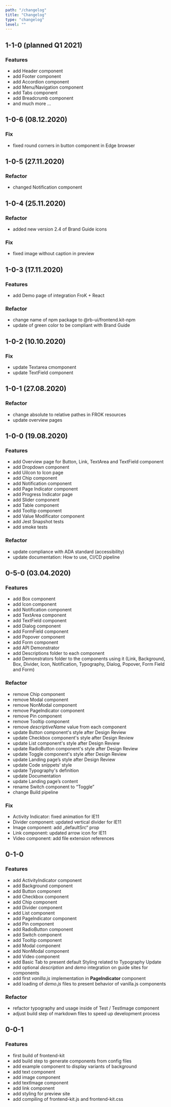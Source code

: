 ```yaml
---
path: "/changelog"
title: "Changelog"
type: "changelog"
level: ""
---
```


## 1-1-0 (planned Q1 2021)

### Features
-	add Header component
-	add Footer component
-	add Accordion component
-	add Menu/Navigation component
-	add Tabs component
-	add Breadcrumb component
-	and much more ...

## 1-0-6 (08.12.2020)

### Fix
-   fixed round corners in button component in Edge browser

## 1-0-5 (27.11.2020)

### Refactor
-   changed Notification component

## 1-0-4 (25.11.2020)

### Refactor
-   added new version 2.4 of Brand Guide icons

### Fix
-   fixed image without caption in preview

## 1-0-3 (17.11.2020)

### Features
-	add Demo page of integration FroK + React

### Refactor

-   change name of npm package to @rb-ui/frontend.kit-npm 
-   update of green color to be compliant with Brand Guide

## 1-0-2 (10.10.2020)

### Fix

-   update Textarea cmomponent
-   update TextField component

## 1-0-1 (27.08.2020)

### Refactor

-   change absolute to relative pathes in FROK resources
-   update overview pages

## 1-0-0 (19.08.2020)

### Features
-	add Overview page for Button, Link, TextArea and TextField component
-	add Dropdown component
-	add UiIcon to Icon page
-	add Chip component
-	add Notification component
-	add Page Indicator component
-	add Progress Indicator page
-	add Slider component
-	add Table component
-	add Tooltip component
-	add Value Modificator component
-   add Jest Snapshot tests
-   add smoke tests

### Refactor

-   update compliance with ADA standard (accessibility)
-   update documentation: How to use, CI/CD pipeline


## 0-5-0 (03.04.2020)

### Features
-	add Box component
-	add Icon component
-	add Notification component
-	add TextArea component
-	add TextField component
-	add Dialog component
-	add FormField component
-	add Popover component
-	add Form component
-	add API Demonstrator
-	add Descriptions folder to each component
-	add Demonstrators folder to the components using it (Link, Background, Box, Divider, Icon, Notification, Typography, Dialog, Popover, Form Field and Form)

### Refactor
-	remove Chip component
-	remove Modal component
-	remove NonModal component
-	remove PageIndicator component
-	remove Pin component
-	remove Tooltip component
-	remove _descriptiveName_ value from each component
-	update Button component's style after Design Review
-	update Checkbox component's style after Design Review
-	update List component's style after Design Review
-	update RadioButton component's style after Design Review
-	update Toggle component's style after Design Review
-	update Landing page’s style after Design Review
-	update Code snippets’ style
-	update Typography's definition
-	update Documentation
-	update Landing page’s content
-	rename Switch component to “Toggle”
-	change Build pipeline

### Fix
-	Activity Indicator: fixed animation for IE11
-	Divider component: updated vertical divider for IE11
-	Image component: add „defaultSrc“ prop
-	Link component: updated arrow icon for IE11
-	Video component: add file extension references

## 0-1-0

### Features

- add ActivityIndicator component
- add Background component
- add Button component
- add Checkbox component
- add Chip component
- add Divider component
- add List component
- add PageIndicator component
- add Pin component
- add RadioButton component
- add Switch component
- add Tooltip component
- add Modal component
- add NonModal component
- add Video component
- add Basic Tab to present default Styling related to Typography Update
- add optional _description_ and _demo_ integration on guide sites for components
- add first _vanilla.js_ implementation in **PageIndicator** component
- add loading of _demo.js_ files to present behavior of vanilla.js components

### Refactor

- refactor typography and usage inside of Test / TestImage component
- adjust build step of markdown files to speed up development process

## 0-0-1

### Features

- first build of frontend-kit
- add build step to generate components from config files
- add example component to display variants of background
- add text component
- add image component
- add textImage component
- add link component
- add styling for preview site
- add compiling of frontend-kit.js and frontend-kit.css

